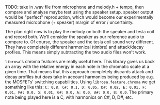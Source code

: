 TODO:
take in .wav file from microphone and melody.h + tempo, then compare and analyse
maybe test using the speaker setup. speaker output would be "perfect" reproduction, which would become our experimentally measured microphone (+ speaker) margin of error / uncertainty.

The plan right now is to play the melody on both the speaker and tesla coil and record both. We'll consider the speaker as our reference audio to compare to. Of course, the speaker and the tesla coil sound very different. They have completely different harmonical (timbre) and attack/decay profiles. This means simply subtracting the two audio files won't work. 



`librosa`'s chroma features are really useful here. This library gives us back an array with the relative energy in each note in the chromatic scale at a given time. That means that this approach completely discards attack and decay profiles but *does* take in account harmonics being produced by e.g. the MOSFETs' switching capabilities. Using `librosa.feature.chroma` we get something like this: `C: 0.8, C#: 0.1, D: 0.05, D#: 0.02, E: 0.01, F: 0.01, F#: 0.0, G: 0.01, G#: 0.0, A: 0.0, A#: 0.0, B: 0.0`. The primary note being played here is a C, with harmonics on C#, D, D#, etc.

